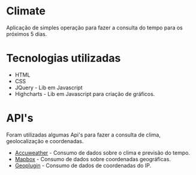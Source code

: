 # Climate

 Aplicação de simples operação para fazer a consulta do tempo para os próximos 5 dias.

# Tecnologias utilizadas

- HTML
- CSS
- JQuery - Lib em Javascript
- Highcharts - Lib em Javascript para criação de gráficos.

# API's

Foram utilizadas algumas Api's para fazer a consulta de clima, geolocalização e coordenadas.

- [Accuweather] - Consumo de dados sobre o clima e previsão do tempo.
- [Mapbox] - Consumo de dados sobre coordenadas geográficas.
- [Geoplugin] - Consumo de dados de coordenadas do IP.

<!-- Links -->
[Accuweather]: https://developer.accuweather.com/apis
[Mapbox]: https://docs.mapbox.com/api/
[Geoplugin]: http://www.geoplugin.net
